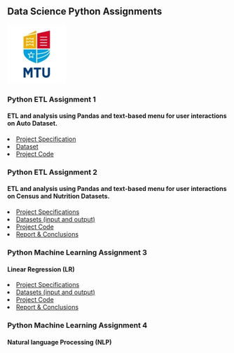 ## Data Science Python Assignments
![MTU Logo](/1/data/MTU_Logo.jpg)

### Python ETL Assignment 1
#### ETL and analysis using Pandas and text-based menu for user interactions on Auto Dataset.

<li><a href="https://github.com/bjmcnamee/ETL_and_ML_Python_Assignments/blob/main/1/COMP8060_ProjectSpecification-1.pdf">Project Specification</a></li>
<li><a href="https://github.com/bjmcnamee/ETL_and_ML_Python_Assignments/blob/main/1/data/importsAuto.csv">Dataset</a></li>
<li><a href="https://github.com/bjmcnamee/ETL_and_ML_Python_Assignments/blob/main/1/McNamee_R00207204_Lab8060.py">Project Code</a></li>

### Python ETL Assignment 2
#### ETL and analysis using Pandas and text-based menu for user interactions on Census and Nutrition Datasets.

<li><a href="https://github.com/bjmcnamee/ETL_and_ML_Python_Assignments/blob/main/2/COMP8060_ProjectSpecification-1.pdf">Project Specifications</a></li>
<li><a href="https://github.com/bjmcnamee/ETL_and_ML_Python_Assignments/blob/main/2/data">Datasets (input and output)</a></li>
<li><a href="https://github.com/bjmcnamee/ETL_and_ML_Python_Assignments/blob/main/2/McNamee_R00207204_Project.py">Project Code</a></li>
<li><a href="https://github.com/bjmcnamee/ETL_and_ML_Python_Assignments/blob/main/2/McNamee_R00207204_Report.pdf">Report & Conclusions</a></li>

### Python Machine Learning Assignment 3
#### Linear Regression (LR)
<li><a href="https://github.com/bjmcnamee/ETL_and_ML_Python_Assignments/blob/main/3/DATA8001%20Assignment%201%20Instructions.pdf">Project Specifications</a></li>
<li><a href="https://github.com/bjmcnamee/ETL_and_ML_Python_Assignments/blob/main/3/data">Datasets (input and output)</a></li>
<li><a href="https://github.com/bjmcnamee/ETL_and_ML_Python_Assignments/blob/main/3/R00207204_A1_Notebook.ipynb">Project Code</a></li>
<li><a href="https://github.com/bjmcnamee/ETL_and_ML_Python_Assignments/blob/main/3/R00207204_A1_Report.pdf">Report & Conclusions</a></li>

### Python Machine Learning Assignment 4
#### Natural language Processing (NLP)
